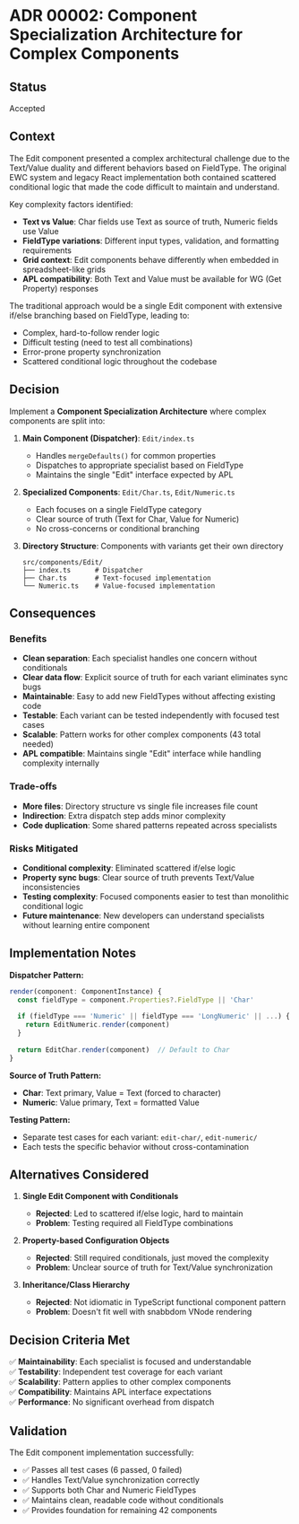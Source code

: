 # ADR 00002: Component Specialization Architecture for Complex Components

## Status
Accepted

## Context

The Edit component presented a complex architectural challenge due to the Text/Value duality and different behaviors based on FieldType. The original EWC system and legacy React implementation both contained scattered conditional logic that made the code difficult to maintain and understand.

Key complexity factors identified:
- **Text vs Value**: Char fields use Text as source of truth, Numeric fields use Value
- **FieldType variations**: Different input types, validation, and formatting requirements
- **Grid context**: Edit components behave differently when embedded in spreadsheet-like grids
- **APL compatibility**: Both Text and Value must be available for WG (Get Property) responses

The traditional approach would be a single Edit component with extensive if/else branching based on FieldType, leading to:
- Complex, hard-to-follow render logic
- Difficult testing (need to test all combinations)
- Error-prone property synchronization
- Scattered conditional logic throughout the codebase

## Decision

Implement a **Component Specialization Architecture** where complex components are split into:

1. **Main Component (Dispatcher)**: `Edit/index.ts`
   - Handles `mergeDefaults()` for common properties
   - Dispatches to appropriate specialist based on FieldType
   - Maintains the single "Edit" interface expected by APL

2. **Specialized Components**: `Edit/Char.ts`, `Edit/Numeric.ts`
   - Each focuses on a single FieldType category
   - Clear source of truth (Text for Char, Value for Numeric)
   - No cross-concerns or conditional branching

3. **Directory Structure**: Components with variants get their own directory
   ```
   src/components/Edit/
   ├── index.ts      # Dispatcher
   ├── Char.ts       # Text-focused implementation  
   └── Numeric.ts    # Value-focused implementation
   ```

## Consequences

### Benefits
- **Clean separation**: Each specialist handles one concern without conditionals
- **Clear data flow**: Explicit source of truth for each variant eliminates sync bugs
- **Maintainable**: Easy to add new FieldTypes without affecting existing code
- **Testable**: Each variant can be tested independently with focused test cases
- **Scalable**: Pattern works for other complex components (43 total needed)
- **APL compatible**: Maintains single "Edit" interface while handling complexity internally

### Trade-offs
- **More files**: Directory structure vs single file increases file count
- **Indirection**: Extra dispatch step adds minor complexity
- **Code duplication**: Some shared patterns repeated across specialists

### Risks Mitigated
- **Conditional complexity**: Eliminated scattered if/else logic
- **Property sync bugs**: Clear source of truth prevents Text/Value inconsistencies  
- **Testing complexity**: Focused components easier to test than monolithic conditional logic
- **Future maintenance**: New developers can understand specialists without learning entire component

## Implementation Notes

**Dispatcher Pattern:**
```typescript
render(component: ComponentInstance) {
  const fieldType = component.Properties?.FieldType || 'Char'
  
  if (fieldType === 'Numeric' || fieldType === 'LongNumeric' || ...) {
    return EditNumeric.render(component)
  }
  
  return EditChar.render(component)  // Default to Char
}
```

**Source of Truth Pattern:**
- **Char**: Text primary, Value = Text (forced to character)
- **Numeric**: Value primary, Text = formatted Value

**Testing Pattern:**
- Separate test cases for each variant: `edit-char/`, `edit-numeric/`
- Each tests the specific behavior without cross-contamination

## Alternatives Considered

1. **Single Edit Component with Conditionals**
   - **Rejected**: Led to scattered if/else logic, hard to maintain
   - **Problem**: Testing required all FieldType combinations

2. **Property-based Configuration Objects**
   - **Rejected**: Still required conditionals, just moved the complexity
   - **Problem**: Unclear source of truth for Text/Value synchronization

3. **Inheritance/Class Hierarchy**
   - **Rejected**: Not idiomatic in TypeScript functional component pattern
   - **Problem**: Doesn't fit well with snabbdom VNode rendering

## Decision Criteria Met

✅ **Maintainability**: Each specialist is focused and understandable  
✅ **Testability**: Independent test coverage for each variant  
✅ **Scalability**: Pattern applies to other complex components  
✅ **Compatibility**: Maintains APL interface expectations  
✅ **Performance**: No significant overhead from dispatch  

## Validation

The Edit component implementation successfully:
- ✅ Passes all test cases (6 passed, 0 failed)
- ✅ Handles Text/Value synchronization correctly
- ✅ Supports both Char and Numeric FieldTypes
- ✅ Maintains clean, readable code without conditionals
- ✅ Provides foundation for remaining 42 components

